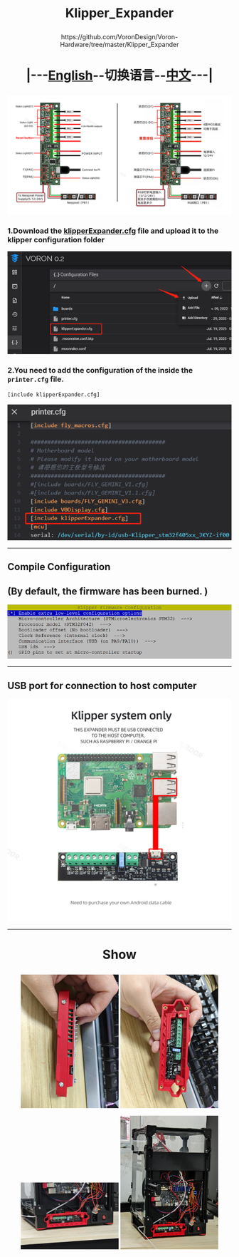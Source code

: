 # <p align="center">Klipper_Expander</p>    
<p align="center">https://github.com/VoronDesign/Voron-Hardware/tree/master/Klipper_Expander</p>    

# <p align="center">|---[English](/README.md "English Notes")--切换语言--[中文](/CNREADME.md "中文说明")---|</p>    
<p align="center" >
    <img  src="/images/wiring.png">
</p>    

### 1.Download the [klipperExpander.cfg](/klipperExpander.cfg) file and upload it to the klipper configuration folder    
![](/images/1.png)    
### 2.You need to add the configuration of the inside the `printer.cfg` file.    
```Bash
[include klipperExpander.cfg]
```    
![](/images/2.png)     

------------------------------------------------------------    

## Compile Configuration
## (By default, the firmware has been burned. )    
<img  src="/images/Menuconfig_Options.png">    

------------------------------------------------------------ 

## USB port for connection to host computer    
<img src="/images/4.jpg" width="550" height="500">    

------------------------------------------------------------    
# <p align="center">Show</p>    
<p align="center" >
    <img  src="/images/Show1.jpg" width="220" height="300">
    <img  src="/images/Show2.jpg" width="220" height="300">
</p>
<p align="center" >
    <img  src="/images/Show3.jpg" width="220" height="150">
    <img  src="/images/Show4.jpg" width="220" height="300">
</p>    
